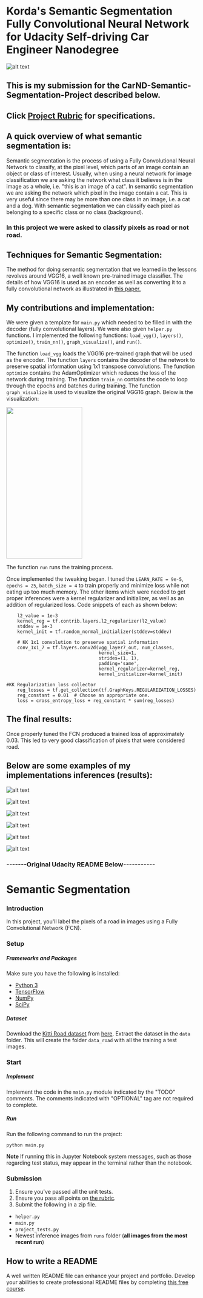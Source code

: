 # Korda's Semantic Segmentation Fully Convolutional Neural Network for Udacity Self-driving Car Engineer Nanodegree

![alt text](./um_000001.png)



## This is my submission for the CarND-Semantic-Segmentation-Project described below.

## Click [Project Rubric](https://review.udacity.com/#!/rubrics/989/view) for specifications.

## A quick overview of what semantic segmentation is:
Semantic segmentation is the process of using a Fully Convolutional Neural Network to classify, at the pixel level, which parts of an image contain an object or class of interest. Usually, when using a neural network for image classification we are asking the network what class it believes is in the image as a whole, i.e. "this is an image of a cat". In semantic segmentation we are asking the network which pixel in the image contain a cat. This is very useful since there may be more than one class in an image, i.e. a cat and a dog. With semantic segmentation we can classify each pixel as belonging to a specific class or no class (background). 
### In this project we were asked to classify pixels as road or not road.

## Techniques for Semantic Segmentation:
The method for doing semantic segmentation that we learned in the lessons revolves around VGG16, a well known pre-trained image classifier. The details of how VGG16 is used as an encoder as well as converting it to a fully convolutional network as illustrated in [this paper.](https://people.eecs.berkeley.edu/~jonlong/long_shelhamer_fcn.pdf)

## My contributions and implementation:
We were given a template for `main.py` which needed to be filled in with the decoder (fully convolutional layers). We were also given `helper.py` functions. I implemented the following functions: `load_vgg()`, `layers()`, `optimize()`, `train_nn()`, `graph_visualize()`, and `run()`.

The function `load_vgg` loads the VGG16 pre-trained graph that will be used as the encoder.
The function `layers` contains the decoder of the network to preserve spatial information using 1x1 transpose convolutions.
The function `optimize` contains the AdamOptimizer which reduces the loss of the network during training.
The function `train_nn` contains the code to loop through the epochs and batches during training.
The function `graph_visualize` is used to visualize the original VGG16 graph. Below is the visualization:

<img src="./graph_run=.png" width="200" height="400" align="middle" />

The function `run` runs the training process.

Once implemented the tweaking began. I tuned the `LEARN_RATE = 9e-5`, `epochs = 25`, `batch_size = 4` to train properly and minimize loss while not eating up too much memory. The other items which were needed to get proper inferences were a kernel regularizer and initializer, as well as an addition of regularized loss. Code snippets of each as shown below:

```# KK Hyperparameters: Regularizer, Initializer, etc.
    l2_value = 1e-3
    kernel_reg = tf.contrib.layers.l2_regularizer(l2_value)
    stddev = 1e-3
    kernel_init = tf.random_normal_initializer(stddev=stddev)

    # KK 1x1 convolution to preserve spatial information
    conv_1x1_7 = tf.layers.conv2d(vgg_layer7_out, num_classes,
                                  kernel_size=1,
                                  strides=(1, 1),
                                  padding='same',
                                  kernel_regularizer=kernel_reg,
                                  kernel_initializer=kernel_init)
```

```
#KK Regularization loss collector
    reg_losses = tf.get_collection(tf.GraphKeys.REGULARIZATION_LOSSES)
    reg_constant = 0.01  # Choose an appropriate one.
    loss = cross_entropy_loss + reg_constant * sum(reg_losses)
```

## The final results:
Once properly tuned the FCN produced a trained loss of approximately 0.03. This led to very good classification of pixels that were considered road.

## Below are some examples of my implementations inferences (results):

![alt text](./um_000000.png)

![alt text](./um_000001.png)

![alt text](./um_000002.png)

![alt text](./um_000003.png)

![alt text](./um_000004.png)

![alt text](./um_000005.png)





### -------Original Udacity README Below-----------

# Semantic Segmentation
### Introduction
In this project, you'll label the pixels of a road in images using a Fully Convolutional Network (FCN).

### Setup
##### Frameworks and Packages
Make sure you have the following is installed:
 - [Python 3](https://www.python.org/)
 - [TensorFlow](https://www.tensorflow.org/)
 - [NumPy](http://www.numpy.org/)
 - [SciPy](https://www.scipy.org/)
##### Dataset
Download the [Kitti Road dataset](http://www.cvlibs.net/datasets/kitti/eval_road.php) from [here](http://www.cvlibs.net/download.php?file=data_road.zip).  Extract the dataset in the `data` folder.  This will create the folder `data_road` with all the training a test images.

### Start
##### Implement
Implement the code in the `main.py` module indicated by the "TODO" comments.
The comments indicated with "OPTIONAL" tag are not required to complete.
##### Run
Run the following command to run the project:
```
python main.py
```
**Note** If running this in Jupyter Notebook system messages, such as those regarding test status, may appear in the terminal rather than the notebook.

### Submission
1. Ensure you've passed all the unit tests.
2. Ensure you pass all points on [the rubric](https://review.udacity.com/#!/rubrics/989/view).
3. Submit the following in a zip file.
 - `helper.py`
 - `main.py`
 - `project_tests.py`
 - Newest inference images from `runs` folder  (**all images from the most recent run**)
 
 ## How to write a README
A well written README file can enhance your project and portfolio.  Develop your abilities to create professional README files by completing [this free course](https://www.udacity.com/course/writing-readmes--ud777).
